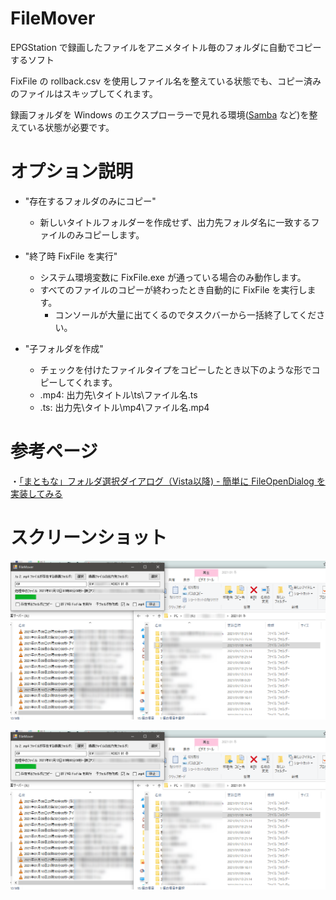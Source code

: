 # FileMover
EPGStation で録画したファイルをアニメタイトル毎のフォルダに自動でコピーするソフト

FixFile の rollback.csv を使用しファイル名を整えている状態でも、コピー済みのファイルはスキップしてくれます。

録画フォルダを Windows のエクスプローラーで見れる環境([Samba](https://qiita.com/k-Mata/items/8bee9e02e74565b6c147) など)を整えている状態が必要です。

# オプション説明
- "存在するフォルダのみにコピー"
  - 新しいタイトルフォルダーを作成せず、出力先フォルダ名に一致するファイルのみコピーします。

- "終了時 FixFile を実行"
  - システム環境変数に FixFile.exe が通っている場合のみ動作します。
  - すべてのファイルのコピーが終わったとき自動的に FixFile を実行します。
    - コンソールが大量に出てくるのでタスクバーから一括終了してください。

- "子フォルダを作成"
  - チェックを付けたファイルタイプをコピーしたとき以下のような形でコピーしてくれます。
  - .mp4: 出力先\\タイトル\\ts\\ファイル名.ts
  - .ts: 出力先\\タイトル\\mp4\\ファイル名.mp4

# 参考ページ
・[「まともな」フォルダ選択ダイアログ（Vista以降) - 簡単に FileOpenDialog を実装してみる](https://qiita.com/otagaisama-1/items/b0804b9d6d37d82950f7)

# スクリーンショット
![progress.png](https://github.com/SimplyRin/FileMover/blob/main/img/progress.png?raw=true)

![main.png](https://github.com/SimplyRin/FileMover/blob/main/img/progress.png?raw=true)
